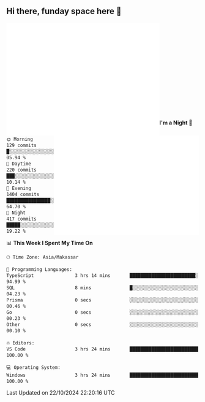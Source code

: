 ## Hi there, funday space here 🚀

<img align="left" width="400" alt="🌞" src="https://raw.githubusercontent.com/fhasnur/fhasnur/master/general.svg?token=ATQS65TR7ETTG5RLJUDIDBLBN34HE">
<img align="right" width="380" alt="🌞" src="https://raw.githubusercontent.com/fhasnur/fhasnur/master/statistics.svg?token=ATQS65TR7ETTG5RLJUDIDBLBN34HE">

<br><br><br><br><br><br><br><br><br><br><br><br><br><br>

<!--START_SECTION:waka-->
**I'm a Night 🦉** 

```text
🌞 Morning                129 commits         █░░░░░░░░░░░░░░░░░░░░░░░░   05.94 % 
🌆 Daytime                220 commits         ███░░░░░░░░░░░░░░░░░░░░░░   10.14 % 
🌃 Evening                1404 commits        ████████████████░░░░░░░░░   64.70 % 
🌙 Night                  417 commits         █████░░░░░░░░░░░░░░░░░░░░   19.22 % 
```


📊 **This Week I Spent My Time On** 

```text
🕑︎ Time Zone: Asia/Makassar

💬 Programming Languages: 
TypeScript               3 hrs 14 mins       ████████████████████████░   94.99 % 
SQL                      8 mins              █░░░░░░░░░░░░░░░░░░░░░░░░   04.23 % 
Prisma                   0 secs              ░░░░░░░░░░░░░░░░░░░░░░░░░   00.46 % 
Go                       0 secs              ░░░░░░░░░░░░░░░░░░░░░░░░░   00.23 % 
Other                    0 secs              ░░░░░░░░░░░░░░░░░░░░░░░░░   00.10 % 

🔥 Editors: 
VS Code                  3 hrs 24 mins       █████████████████████████   100.00 % 

💻 Operating System: 
Windows                  3 hrs 24 mins       █████████████████████████   100.00 % 
```


 Last Updated on 22/10/2024 22:20:16 UTC
<!--END_SECTION:waka-->
